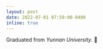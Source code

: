 ```yaml
---
layout: post
date: 2022-07-01 07:59:00-0400
inline: true
---
```


Graduated from *Yunnan University*. 🎉
